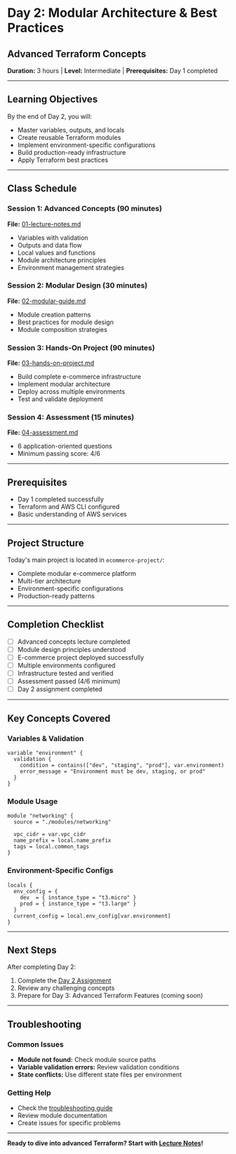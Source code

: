 # Day 2: Modular Architecture & Best Practices
## Advanced Terraform Concepts

**Duration:** 3 hours | **Level:** Intermediate | **Prerequisites:** Day 1 completed

---

## Learning Objectives

By the end of Day 2, you will:
- Master variables, outputs, and locals
- Create reusable Terraform modules
- Implement environment-specific configurations
- Build production-ready infrastructure
- Apply Terraform best practices

---

## Class Schedule

### Session 1: Advanced Concepts (90 minutes)
**File:** [01-lecture-notes.md](01-lecture-notes.md)
- Variables with validation
- Outputs and data flow
- Local values and functions
- Module architecture principles
- Environment management strategies

### Session 2: Modular Design (30 minutes)
**File:** [02-modular-guide.md](02-modular-guide.md)
- Module creation patterns
- Best practices for module design
- Module composition strategies

### Session 3: Hands-On Project (90 minutes)
**File:** [03-hands-on-project.md](03-hands-on-project.md)
- Build complete e-commerce infrastructure
- Implement modular architecture
- Deploy across multiple environments
- Test and validate deployment

### Session 4: Assessment (15 minutes)
**File:** [04-assessment.md](04-assessment.md)
- 6 application-oriented questions
- Minimum passing score: 4/6

---

## Prerequisites

- Day 1 completed successfully
- Terraform and AWS CLI configured
- Basic understanding of AWS services

---

## Project Structure

Today's main project is located in `ecommerce-project/`:
- Complete modular e-commerce platform
- Multi-tier architecture
- Environment-specific configurations
- Production-ready patterns

---

## Completion Checklist

- [ ] Advanced concepts lecture completed
- [ ] Module design principles understood
- [ ] E-commerce project deployed successfully
- [ ] Multiple environments configured
- [ ] Infrastructure tested and verified
- [ ] Assessment passed (4/6 minimum)
- [ ] Day 2 assignment completed

---

## Key Concepts Covered

### Variables & Validation
```hcl
variable "environment" {
  validation {
    condition = contains(["dev", "staging", "prod"], var.environment)
    error_message = "Environment must be dev, staging, or prod"
  }
}
```

### Module Usage
```hcl
module "networking" {
  source = "./modules/networking"
  
  vpc_cidr = var.vpc_cidr
  name_prefix = local.name_prefix
  tags = local.common_tags
}
```

### Environment-Specific Configs
```hcl
locals {
  env_config = {
    dev  = { instance_type = "t3.micro" }
    prod = { instance_type = "t3.large" }
  }
  current_config = local.env_config[var.environment]
}
```

---

## Next Steps

After completing Day 2:
1. Complete the [Day 2 Assignment](../assignments/day-02-assignment.md)
2. Review any challenging concepts
3. Prepare for Day 3: Advanced Terraform Features (coming soon)

---

## Troubleshooting

### Common Issues
- **Module not found:** Check module source paths
- **Variable validation errors:** Review validation conditions
- **State conflicts:** Use different state files per environment

### Getting Help
- Check the [troubleshooting guide](../resources/troubleshooting.md)
- Review module documentation
- Create issues for specific problems

---

**Ready to dive into advanced Terraform? Start with [Lecture Notes](01-lecture-notes.md)!**